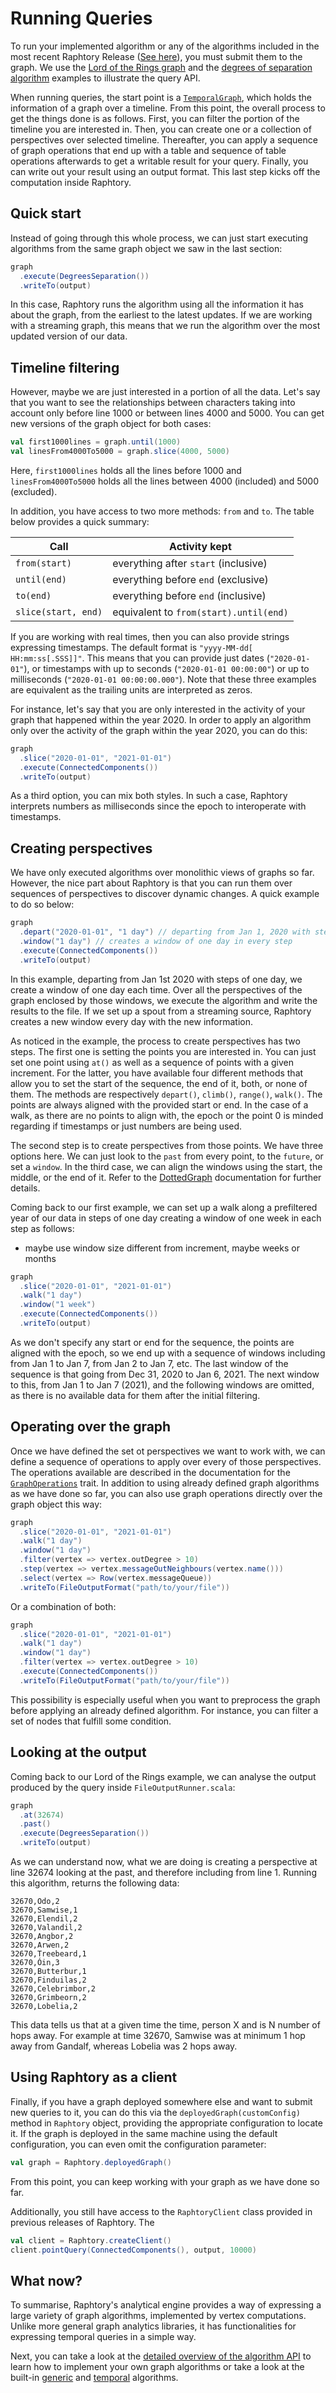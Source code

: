 # Running Queries

To run your implemented algorithm or any of the algorithms included in the most recent Raphtory Release
([See here](com.raphtory.algorithms)), you must submit them to the graph. We use the [Lord of the Rings
graph](../Ingestion/sprouter.md) and the [degrees of separation algorithm](LOTR_six_degrees.md) examples to illustrate the query API.

When running queries, the start point is a [`TemporalGraph`](com.raphtory.algorithms.api.TemporalGraph),
which holds the information of a graph over a timeline. 
From this point, the overall process to get the things done is as follows.
First, you can filter the portion of the timeline you are interested in.
Then, you can create one or a collection of perspectives over selected timeline.
Thereafter, you can apply a sequence of graph operations that end up with a table and sequence
of table operations afterwards to get a writable result for your query.
Finally, you can write out your result using an output format.
This last step kicks off the computation inside Raphtory.

## Quick start

Instead of going through this whole process,
we can just start executing algorithms from the same graph object we saw in the last section:

```scala
graph
  .execute(DegreesSeparation())
  .writeTo(output)
```

In this case, Raphtory runs the algorithm using all the information it has about the graph,
from the earliest to the latest updates.
If we are working with a streaming graph,
this means that we run the algorithm over the most updated version of our data.

## Timeline filtering

However, maybe we are just interested in a portion of all the data.
Let's say that you want to see the relationships between characters
taking into account only before line 1000 or between lines 4000 and 5000.
You can get new versions of the graph object for both cases:

```scala
val first1000lines = graph.until(1000)
val linesFrom4000To5000 = graph.slice(4000, 5000)
```

Here, `first1000lines` holds all the lines before 1000
and `linesFrom4000To5000` holds all the lines between 4000 (included) and 5000 (excluded).

In addition, you have access to two more methods: `from` and `to`.
The table below provides a quick summary:

| Call                | Activity kept                          |
|---------------------|----------------------------------------|
| `from(start)`       | everything after `start` (inclusive)   |
| `until(end)`        | everything before `end` (exclusive)    |
| `to(end)`           | everything before `end` (inclusive)    |
| `slice(start, end)` | equivalent to `from(start).until(end)` |

If you are working with real times, then you can also  provide strings expressing timestamps.
The default format is `"yyyy-MM-dd[ HH:mm:ss[.SSS]]"`. 
This means that you can provide just dates (`"2020-01-01"`),
or timestamps with up to seconds (`"2020-01-01 00:00:00"`) or up to milliseconds (`"2020-01-01 00:00:00.000"`).
Note that these three examples are equivalent as the trailing units are interpreted as zeros.

For instance, let's say that you are only interested in the activity of your graph that happened within the year 2020.
In order to apply an algorithm only over the activity of the graph within the year 2020, you can do this:

```scala
graph
  .slice("2020-01-01", "2021-01-01")
  .execute(ConnectedComponents())
  .writeTo(output)
```

As a third option, you can mix both styles.
In such a case, Raphtory interprets numbers as milliseconds since the epoch to interoperate with timestamps.

## Creating perspectives

We have only executed algorithms over monolithic views of graphs so far.
However, the nice part about Raphtory is that you can run them over sequences of perspectives
to discover dynamic changes.
A quick example to do so below:

```scala
graph
  .depart("2020-01-01", "1 day") // departing from Jan 1, 2020 with steps of one day
  .window("1 day") // creates a window of one day in every step
  .execute(ConnectedComponents())
  .writeTo(output)
```
In this example, departing from Jan 1st 2020 with steps of one day, we create a window of one day each time.
Over all the perspectives of the graph enclosed by those windows,
we execute the algorithm and write the results to the file.
If we set up a spout from a streaming source, Raphtory creates a new window every day with the new information.

As noticed in the example, the process to create perspectives has two steps.
The first one is setting the points you are interested in.
You can just set one point using `at()` as well as a sequence of points with a given increment.
For the latter, you have available four different methods that allow you to set
the start of the sequence, the end of it, both, or none of them.
The methods are respectively `depart()`, `climb()`, `range()`, `walk()`.
The points are always aligned with the provided start or end.
In the case of a walk, as there are no points to align with,
the epoch or the point 0 is minded regarding if timestamps or just numbers are being used.

The second step is to create perspectives from those points.
We have three options here.
We can just look to the `past` from every point, to the `future`, or set a `window`.
In the third case, we can align the windows using the start, the middle, or the end of it.
Refer to the [DottedGraph](com.raphtory.algorithms.api.DottedGraph) documentation for further details.

Coming back to our first example,
we can set up a walk along a prefiltered year of our data in steps of one day
creating a window of one week in each step as follows:

- maybe use window size different from increment, maybe weeks or months

```scala
graph
  .slice("2020-01-01", "2021-01-01")
  .walk("1 day")
  .window("1 week")
  .execute(ConnectedComponents())
  .writeTo(output)
```

As we don't specify any start or end for the sequence, the points are aligned with the epoch,
so we end up with a sequence of windows including from Jan 1 to Jan 7, from Jan 2 to Jan 7, etc.
The last window of the sequence is that going from Dec 31, 2020 to Jan 6, 2021.
The next window to this, from Jan 1 to Jan 7 (2021), and the following windows are omitted,
as there is no available data for them after the initial filtering.

## Operating over the graph

Once we have defined the set ot perspectives we want to work with,
we can define a sequence of operations to apply over every of those perspectives.
The operations available are described in the documentation for the
[`GraphOperations`](com.raphtory.algorithms.api.GraphOperations) trait.
In addition to using already defined graph algorithms as we have done so far,
you can also use graph operations directly over the graph object this way:

```scala
graph
  .slice("2020-01-01", "2021-01-01")
  .walk("1 day")
  .window("1 day")
  .filter(vertex => vertex.outDegree > 10)
  .step(vertex => vertex.messageOutNeighbours(vertex.name()))
  .select(vertex => Row(vertex.messageQueue))
  .writeTo(FileOutputFormat("path/to/your/file"))
```

Or a combination of both:

```scala
graph
  .slice("2020-01-01", "2021-01-01")
  .walk("1 day")
  .window("1 day")
  .filter(vertex => vertex.outDegree > 10)
  .execute(ConnectedComponents())
  .writeTo(FileOutputFormat("path/to/your/file"))
```

This possibility is especially useful when you want to
preprocess the graph before applying an already defined algorithm.
For instance, you can filter a set of nodes that fulfill some condition.

## Looking at the output

Coming back to our Lord of the Rings example,
we can analyse the output produced by the query inside `FileOutputRunner.scala`:

```scala
graph
  .at(32674)
  .past()
  .execute(DegreesSeparation())
  .writeTo(output)
```
As we can understand now, what we are doing is creating a perspective at line 32674 looking at the past,
and therefore including from line 1.
Running this algorithm, returns the following data:

```
32670,Odo,2
32670,Samwise,1
32670,Elendil,2
32670,Valandil,2
32670,Angbor,2
32670,Arwen,2
32670,Treebeard,1
32670,Óin,3
32670,Butterbur,1
32670,Finduilas,2
32670,Celebrimbor,2
32670,Grimbeorn,2
32670,Lobelia,2
```

This data tells us that at a given time the time, person X and is N number of hops away.
For example at time 32670, Samwise was at minimum 1 hop away from Gandalf, whereas Lobelia was 2 hops away.

## Using Raphtory as a client

Finally, if you have a graph deployed somewhere else and want to submit new queries to it,
you can do this via the `deployedGraph(customConfig)` method in `Raphtory` object,
providing the appropriate configuration to locate it.
If the graph is deployed in the same machine using the default configuration,
you can even omit the configuration parameter:

```scala
val graph = Raphtory.deployedGraph()
```

From this point, you can keep working with your graph as we have done so far.

Additionally, you still have access to the `RaphtoryClient` class provided in previous releases of Raphtory.
The 

```scala
val client = Raphtory.createClient()
client.pointQuery(ConnectedComponents(), output, 10000)
```


## What now?
To summarise, Raphtory's analytical engine provides a way of expressing a large variety of graph algorithms,
implemented by vertex computations. Unlike more general graph analytics libraries, it has functionalities
for expressing temporal queries in a simple way.

Next, you can take a look at the [detailed overview of the algorithm API](analysis-explained.md) to learn how to implement
your own graph algorithms or take a look at the built-in [generic](com.raphtory.algorithms.generic) and 
[temporal](com.raphtory.algorithms.temporal) algorithms.
